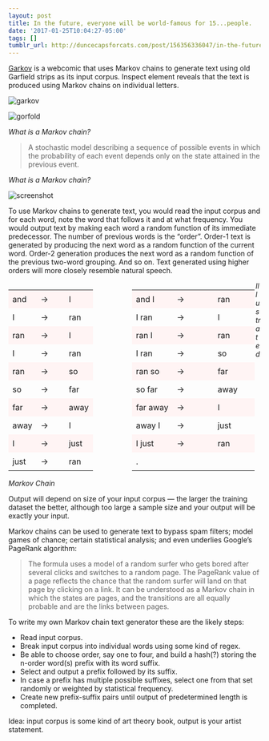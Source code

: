 ```yaml
---
layout: post
title: In the future, everyone will be world-famous for 15...people.
date: '2017-01-25T10:04:27-05:00'
tags: []
tumblr_url: http://duncecapsforcats.com/post/156356336047/in-the-future-everyone-will-be-world-famous-for
---
```

[Garkov](http://joshmillard.com/garkov/) is a webcomic that uses Markov chains to generate text using old Garfield strips as its input corpus. Inspect element reveals that the text is produced using Markov chains on individual letters.

![garkov](http://68.media.tumblr.com/757556905296847fea2c6057b2662153/tumblr_inline_okcbvcqtww1qag9g1_1280.png)

![gorfold](http://68.media.tumblr.com/7b86dfe097dcde5a905e09a42f1d132c/tumblr_inline_okcbvyJvBy1qag9g1_1280.png)

*What is a Markov chain?*

>A stochastic model describing a sequence of possible events in which the probability of each event depends only on the state attained in the previous event.

*What is a Markov chain?*

![screenshot](http://68.media.tumblr.com/fb5b17a23bc91ea62859297d1e6945d0/tumblr_on2qkfaEWZ1vmucwyo1_1280.png)

To use Markov chains to generate text, you would read the input corpus and for each word, note the word that follows it and at what frequency. You would output text by making each word a random function of its immediate predecessor. The number of previous words is the “order”. Order-1 text is generated by producing the next word as a random function of the current word. Order-2 generation produces the next word as a random function of the previous two-word grouping. And so on. Text generated using higher orders will more closely resemble natural speech.

<style scoped="scoped">
table {
    border: 0;
    width: 49%;
    float: left;
    }
    tr:nth-child(odd) {background-color:#fff4f4}
    td {padding: 8px;
        text-align: left;
        width: 33%;
      }
</style>
<table><tr><td>and</td><td>-&gt;</td><td>I</td></tr><tr><td>I</td><td>-&gt;</td><td>ran</td></tr><tr><td>ran</td><td>-&gt;</td><td>I</td></tr><tr><td>I</td><td>-&gt;</td><td>ran</td></tr><tr><td>ran</td><td>-&gt;</td><td>so</td></tr><tr><td>so</td><td>-&gt;</td><td>far</td></tr><tr><td>far</td><td>-&gt;</td><td>away</td></tr><tr><td>away</td><td>-&gt;</td><td>I</td></tr><tr><td>I</td><td>-&gt;</td><td>just</td></tr><tr><td>just</td><td>-&gt;</td><td>ran</td></tr></table>
<style scoped="scoped">
table {
    border: 0;
    width: 49%;
   float: left;
    }
    tr:nth-child(odd) {background-color:#fff4f4}
    td {padding: 8px;
        text-align: left;
        width: 33%;
      }
</style>
<table><tr><td>and I</td><td>-&gt;</td><td>ran</td></tr><tr><td>I ran</td><td>-&gt;</td><td>I</td></tr><tr><td>ran I</td><td>-&gt;</td><td>ran</td></tr><tr><td>I ran</td><td>-&gt;</td><td>so</td></tr><tr><td>ran so</td><td>-&gt;</td><td>far</td></tr><tr><td>so far</td><td>-&gt;</td><td>away</td></tr><tr><td>far away</td><td>-&gt;</td><td>I</td></tr><tr><td>away I</td><td>-&gt;</td><td>just</td></tr><tr><td>I just</td><td>-&gt;</td><td>ran</td></tr><tr><td>.</td><td></td><td></td></tr>
</table>

*Illustrated Markov Chain*

Output will depend on size of your input corpus — the larger the training dataset the better, although too large a sample size and your output will be exactly your input.

Markov chains can be used to generate text to bypass spam filters; model games of chance; certain statistical analysis; and even underlies Google’s PageRank algorithm:

>The formula uses a model of a random surfer who gets bored after several clicks and switches to a random page. The PageRank value of a page reflects the chance that the random surfer will land on that page by clicking on a link. It  can be understood as a Markov chain in which the states are pages, and the transitions are all equally probable and are the links between pages.

To write my own Markov chain text generator these are the likely steps:

+ Read input corpus.
+ Break input corpus into individual words using some kind of regex.
+ Be able to choose order, say one to four, and build a hash(?) storing the n-order word(s) prefix with its word suffix.
+ Select and output a prefix followed by its suffix.
+ In case a prefix has multiple possible suffixes, select one from that set randomly or weighted by statistical frequency.
+ Create new prefix-suffix pairs until output of predetermined length is completed.

Idea: input corpus is some kind of art theory book, output is your artist statement.

